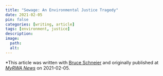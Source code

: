 ```yaml
---
title: "Sewage: An Environmental Justice Tragedy"
date: 2021-02-05
pin: false
categories: [writing, article]
tags: [environment, justice]
description:
image:
  path:
  alt:
---
```


*This article was written with [Bruce Schneier](https://www.schneier.com) and originally published at *[MyRWA News](https://mysticriver.org/news/2021/2/5/sewage-an-environmental-justice-tragedy)* on 2021-02-05.

